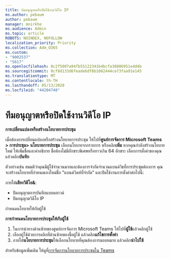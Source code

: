 ```yaml
---
title: ทีมอนุญาตหรือปิดใช้งานวิดีโอ IP
ms.author: pebaum
author: pebaum
manager: mnirkhe
ms.audience: Admin
ms.topic: article
ROBOTS: NOINDEX, NOFOLLOW
localization_priority: Priority
ms.collection: Adm_O365
ms.custom:
- "9002537"
- "5617"
ms.openlocfilehash: 8c2f5007a94fb55122341b4bcfa38806951e4d4b
ms.sourcegitcommit: 0cf8d133d6feade6df8b1082444ce73faa91e145
ms.translationtype: MT
ms.contentlocale: th-TH
ms.lasthandoff: 05/13/2020
ms.locfileid: "44204748"
---
```

# <a name="teams-allow-or-disable-ip-video"></a>ทีมอนุญาตหรือปิดใช้งานวิดีโอ IP

**การเปลี่ยนแปลงหรือสร้างนโยบายการประชุม**

เมื่อต้องการเปลี่ยนแปลงหรือสร้างนโยบายการประชุม ให้ไปที่**ศูนย์การจัดการ Microsoft Teams > การประชุม> นโยบายการประชุม** เลือกนโยบายจากรายการ หรือคลิก**เพิ่ม** หากคุณกําลังสร้างนโยบายใหม่ ให้เพิ่มชื่อและคําอธิบาย ชื่อต้องไม่มีอักขระพิเศษหรือยาวเกิน 64 อักขระ เลือกการตั้งค่าของคุณ แล้วคลิก**บันทึก**

ตัวอย่างเช่น สมมติว่าคุณมีผู้ใช้จํานวนมากและต้องการจํากัดจํานวนแบนด์วิธที่การประชุมต้องการ คุณจะสร้างนโยบายที่กําหนดเองใหม่ชื่อ "แบนด์วิดท์ที่จํากัด" และปิดใช้งานการตั้งค่าต่อไปนี้:

ภายใต้**เสียงวิดีโอ&**:

- ปิดอนุญาตการบันทึกแบบคลาวด์
- ปิดอนุญาตวิดีโอ IP

กําหนดนโยบายให้กับผู้ใช้

**การกําหนดนโยบายการประชุมให้กับผู้ใช้**

1. ในการนําทางด้านซ้ายของศูนย์การจัดการ Microsoft Teams ให้ไปที่**ผู้ใช้**แล้วคลิกผู้ใช้
2. เลือกผู้ใช้ด้วยการคลิกที่ด้านซ้ายของชื่อผู้ใช้ แล้วคลิก**แก้ไขการตั้งค่า**
3. ภายใต้**นโยบายการประชุม**ให้เลือกนโยบายที่คุณต้องการมอบหมาย แล้วคลิก**นําไปใช้**

สําหรับข้อมูลเพิ่มเติม ให้ดูที่[การจัดการนโยบายการประชุมใน Teams](https://docs.microsoft.com/microsoftteams/meeting-policies-in-teams)
